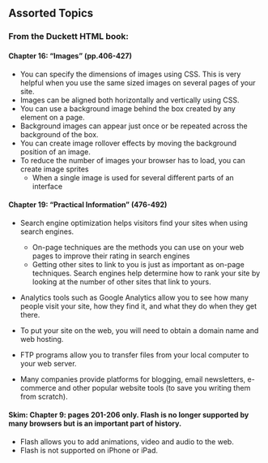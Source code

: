 ## Assorted Topics

### From the Duckett HTML book:

#### Chapter 16: “Images” (pp.406-427)

- You can specify the dimensions of images using CSS. This is very helpful when you use the same sized images on several pages of your site.
- Images can be aligned both horizontally and vertically using CSS.
- You can use a background image behind the box created by any element on a page. 
- Background images can appear just once or be repeated across the background of the box.
- You can create image rollover effects by moving the background position of an image.
- To reduce the number of images your browser has to load, you can create image sprites
    - When a single image is used for several different parts of an interface

#### Chapter 19: “Practical Information” (476-492)

- Search engine optimization helps visitors find your sites when using search engines.
    - On-page techniques are the methods you can use on your web pages to improve their rating in search engines
    - Getting other sites to link to you is just as important as on-page techniques. Search engines help determine how to rank your site by looking at the number of other sites that link to yours.

- Analytics tools such as Google Analytics allow you to see how many people visit your site, how they find it, and what they do when they get there.
- To put your site on the web, you will need to obtain a domain name and web hosting.
- FTP programs allow you to transfer files from your local computer to your web server.
- Many companies provide platforms for blogging, email newsletters, e-commerce and other popular website tools (to save you writing them from scratch).

#### Skim:  Chapter 9: pages 201-206 only. Flash is no longer supported by many browsers but is an important part of history.

- Flash allows you to add animations, video and audio to the web.
- Flash is not supported on iPhone or iPad.